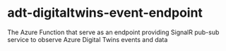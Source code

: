 # adt-digitaltwins-event-endpoint
The Azure Function that serve as an endpoint providing SignalR pub-sub service to observe Azure Digital Twins events and data
